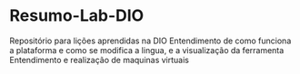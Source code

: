 # Resumo-Lab-DIO
Repositório para lições aprendidas na DIO
Entendimento de como funciona a plataforma e como se modifica a lingua, e a visualização da ferramenta
Entendimento e realização de maquinas virtuais
